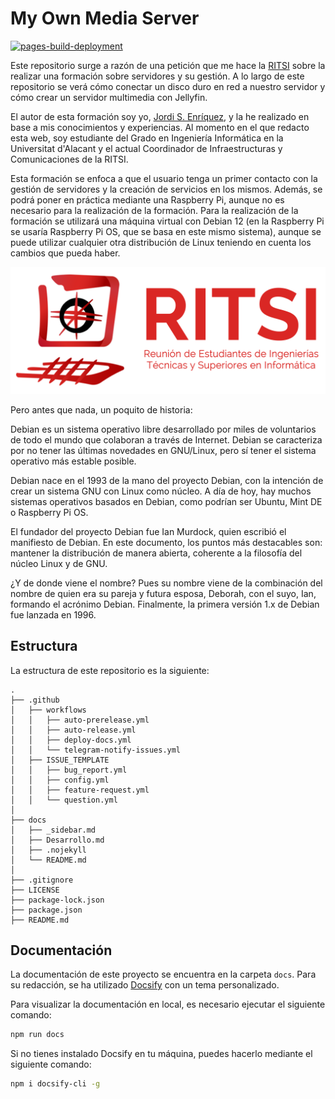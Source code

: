 # My Own Media Server

[![pages-build-deployment](https://github.com/Jordilavila/myownmediaserver/actions/workflows/pages/pages-build-deployment/badge.svg)](https://github.com/Jordilavila/myownmediaserver/actions/workflows/pages/pages-build-deployment)

Este repositorio surge a razón de una petición que me hace la [RITSI](https://ritsi.org/) sobre la realizar una formación sobre servidores y su gestión. A lo largo de este repositorio se verá cómo conectar un disco duro en red a nuestro servidor y cómo crear un servidor multimedia con Jellyfin.

El autor de esta formación soy yo, [Jordi S. Enríquez](https://cv.elcontent.es), y la he realizado en base a mis conocimientos y experiencias. Al momento en el que redacto esta web, soy estudiante del Grado en Ingeniería Informática en la Universitat d'Alacant y el actual Coordinador de Infraestructuras y Comunicaciones de la RITSI.

Esta formación se enfoca a que el usuario tenga un primer contacto con la gestión de servidores y la creación de servicios en los mismos. Además, se podrá poner en práctica mediante una Raspberry Pi, aunque no es necesario para la realización de la formación. Para la realización de la formación se utilizará una máquina virtual con Debian 12 (en la Raspberry Pi se usaría Raspberry Pi OS, que se basa en este mismo sistema), aunque se puede utilizar cualquier otra distribución de Linux teniendo en cuenta los cambios que pueda haber.

![RITSI_logo_grande_horizontal](docs/1710_Imagotipo_Degradado_Horizontal.png)

Pero antes que nada, un poquito de historia:

Debian es un sistema operativo libre desarrollado por miles de voluntarios de todo el mundo que colaboran a través de Internet. Debian se caracteriza por no tener las últimas novedades en GNU/Linux, pero sí tener el sistema operativo más estable posible.

Debian nace en el 1993 de la mano del proyecto Debian, con la intención de crear un sistema GNU con Linux como núcleo. A día de hoy, hay muchos sistemas operativos basados en Debian, como podrían ser Ubuntu, Mint DE o Raspberry Pi OS.

El fundador del proyecto Debian fue Ian Murdock, quien escribió el manifiesto de Debian. En este documento, los puntos más destacables son: mantener la distribución de manera abierta, coherente a la filosofía del núcleo Linux y de GNU.

¿Y de donde viene el nombre? Pues su nombre viene de la combinación del nombre de quien era su pareja y futura esposa, Deborah, con el suyo, Ian, formando el acrónimo Debian.
Finalmente, la primera versión 1.x de Debian fue lanzada en 1996.

## Estructura

La estructura de este repositorio es la siguiente:

```
.
├── .github
│   ├── workflows
│   │   ├── auto-prerelease.yml
│   │   ├── auto-release.yml
│   │   ├── deploy-docs.yml
│   │   └── telegram-notify-issues.yml
│   ├── ISSUE_TEMPLATE
│   │   ├── bug_report.yml
│   │   ├── config.yml
│   │   ├── feature-request.yml
│   │   └── question.yml
│
├── docs
│   ├── _sidebar.md
│   ├── Desarrollo.md
│   ├── .nojekyll
│   └── README.md
│
├── .gitignore
├── LICENSE
├── package-lock.json
├── package.json
├── README.md
```

## Documentación

La documentación de este proyecto se encuentra en la carpeta `docs`. Para su redacción, se ha utilizado [Docsify](https://docsify.js.org/) con un tema personalizado.

Para visualizar la documentación en local, es necesario ejecutar el siguiente comando:

```bash
npm run docs
```

Si no tienes instalado Docsify en tu máquina, puedes hacerlo mediante el siguiente comando:

```bash
npm i docsify-cli -g
```



